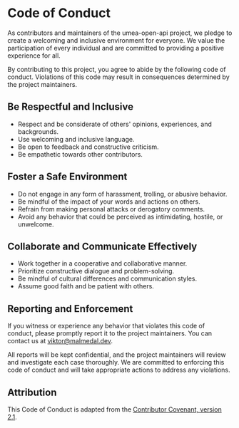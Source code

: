 # Code of Conduct

As contributors and maintainers of the umea-open-api project, we pledge to create a welcoming and inclusive environment for everyone. We value the participation of every individual and are committed to providing a positive experience for all.

By contributing to this project, you agree to abide by the following code of conduct. Violations of this code may result in consequences determined by the project maintainers.

## Be Respectful and Inclusive

- Respect and be considerate of others' opinions, experiences, and backgrounds.
- Use welcoming and inclusive language.
- Be open to feedback and constructive criticism.
- Be empathetic towards other contributors.

## Foster a Safe Environment

- Do not engage in any form of harassment, trolling, or abusive behavior.
- Be mindful of the impact of your words and actions on others.
- Refrain from making personal attacks or derogatory comments.
- Avoid any behavior that could be perceived as intimidating, hostile, or unwelcome.

## Collaborate and Communicate Effectively

- Work together in a cooperative and collaborative manner.
- Prioritize constructive dialogue and problem-solving.
- Be mindful of cultural differences and communication styles.
- Assume good faith and be patient with others.

## Reporting and Enforcement

If you witness or experience any behavior that violates this code of conduct, please promptly report it to the project maintainers. You can contact us at viktor@malmedal.dev.

All reports will be kept confidential, and the project maintainers will review and investigate each case thoroughly. We are committed to enforcing this code of conduct and will take appropriate actions to address any violations.

## Attribution

This Code of Conduct is adapted from the [Contributor Covenant, version 2.1](https://www.contributor-covenant.org/version/2/1/code_of_conduct.html).
